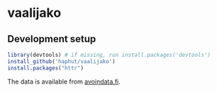 # vaalijako

## Development setup

```R
library(devtools) # if missing, run install.packages('devtools')
install_github('haphut/vaalijako')
install.packages("httr")
```

The data is available from [avoindata.fi](https://www.avoindata.fi/data/fi/dataset/rakennusten-aanestysalueet).
